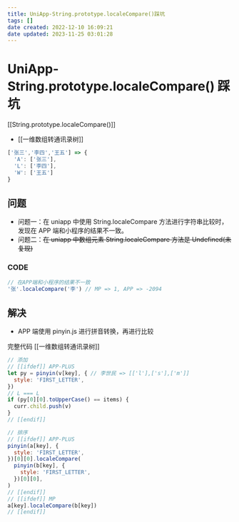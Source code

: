 ```yaml
---
title: UniApp-String.prototype.localeCompare()踩坑
tags: []
date created: 2022-12-10 16:09:21
date updated: 2023-11-25 03:01:28
---
```


# UniApp-String.prototype.localeCompare() 踩坑

[[String.prototype.localeCompare()]]

- [[一维数组转通讯录树]]

```js
['张三','李四','王五'] => {
  'A': ['张三'],
  'L': ['李四'],
  'W': ['王五']
}
```

## 问题

- 问题一：在 uniapp 中使用 String.localeCompare 方法进行字符串比较时，发现在 APP 端和小程序的结果不一致。
- 问题二：~~在 uniapp 中数组元素 String.localeCompare 方法是 Undefined(未复现)~~

### CODE

```js
// 在APP端和小程序的结果不一致
'张'.localeCompare('李') // MP => 1, APP => -2094
```

## 解决

- APP 端使用 pinyin.js 进行拼音转换，再进行比较

完整代码 [[一维数组转通讯录树]]

```js
// 添加
// [[ifdef]] APP-PLUS
let py = pinyin(v[key], { // 李世民 => [['l'],['s'],['m']]
  style: 'FIRST_LETTER',
})
// L === L
if (py[0][0].toUpperCase() == items) {
  curr.child.push(v)
}
// [[endif]]

// 排序
// [[ifdef]] APP-PLUS
pinyin(a[key], {
  style: 'FIRST_LETTER',
})[0][0].localeCompare(
  pinyin(b[key], {
    style: 'FIRST_LETTER',
  })[0][0],
)
// [[endif]]
// [[ifdef]] MP
a[key].localeCompare(b[key])
// [[endif]]
```
